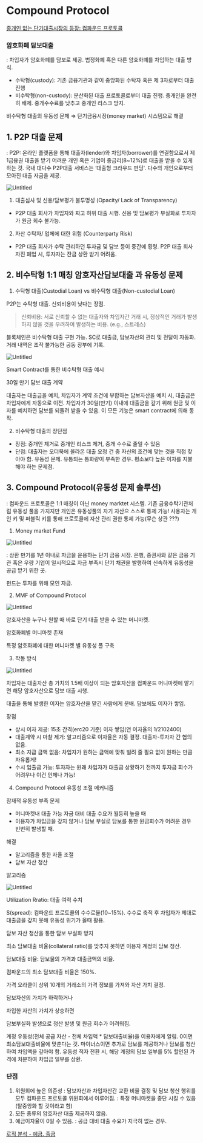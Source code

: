 # Compound Protocol

[중개인 없는 단기대출시장의 등장: 컴파운드 프로토콜](https://medium.com/decon-lab/%EC%A4%91%EA%B0%9C%EC%9D%B8-%EC%97%86%EB%8A%94-%EB%8B%A8%EA%B8%B0%EB%8C%80%EC%B6%9C%EC%8B%9C%EC%9E%A5%EC%9D%98-%EB%93%B1%EC%9E%A5-%EC%BB%B4%ED%8C%8C%EC%9A%B4%EB%93%9C-%ED%94%84%EB%A1%9C%ED%86%A0%EC%BD%9C-a2058305b436)

### 암호화폐 담보대출

: 차입자가 암호화폐를 담보로 제공. 법정화폐 혹은 다른 암호화폐를 차입하는 대출 방식.

- 수탁형(custody): 기존 금융기관과 같이 중앙화된 수탁자 혹은 제 3자로부터 대출 진행
- 비수탁형(non-custody): 분산화된 대출 프로토콜로부터 대출 진행. 중개인을 완전히 배제. 중개수수료를 낮추고 중개인 리스크 방지.

비수탁형 대출의 유동성 문제 ⇒ 단기금융시장(money market) 시스템으로 해결

## 1. P2P 대출 문제

: P2P: 온라인 플랫폼을 통해 대출자(lender)와 차입자(borrower)를 연결함으로서 제 1금융권 대출을 받기 어려운 개인 혹은 기업이 중금리(8~12%)로 대출을 받을 수 있게 하는 것.
국내 대다수 P2P대출 서비스는 ‘대출형 크라우드 펀딩'. 다수의 개인으로부터 모아진 대출 자금을 제공.

![Untitled](Compound%20Protocol%20361057edf2cf4c9a95fe0614bf3bc6ff/Untitled.png)

1) 대출심사 및 신용/담보평가 불투명성 (Opacity/ Lack of Transparency)

- P2P 대출 회사가 차입자와 짜고 허위 대출 시행. 신용 및 담보평가 부실화로 투자자가 원금 회수 불가능.

2) 자산 수탁자/ 업체에 대한 위험 (Counterparty Risk)

- P2P 대출 회사가 수탁 관리하던 투자금 및 담보 등이 중간에 횡령. P2P 대출 회사 자진 폐업 시, 투자자는 잔금 상환 받기 어려움.

## 2. 비수탁형 1:1 매칭 암호자산담보대출 과 유동성 문제

1) 수탁형 대출(Custodial Loan) vs 비수탁형 대출(Non-custodial Loan)

P2P는 수탁형 대출. 신뢰비용이 낮다는 장점.

> 신뢰비용: 서로 신뢰할 수 없는 대출자와 차입자간 거래 시, 정상적인 거래가 발생하지 않을 것을 우려하여 발생하는 비용. (e.g., 스트레스)
> 

블록체인은 비수탁형 대출 구현 가능. SC로 대출금, 담보자산의 관리 및 전달이 자동화. 거래 내역은 조작 불가능한 공동 장부에 기록.

![Untitled](Compound%20Protocol%20361057edf2cf4c9a95fe0614bf3bc6ff/Untitled%201.png)

Smart Contract를 통한 비수탁형 대출 예시

30일 만기 담보 대출 계약

대출자는 대출금을 예치, 차입자가 계약 조건에 부합하는 담보자산을 예치 시, 대출금은 차입자에게 자동으로 이전. 차입자가 30일(만기) 이내에 대출금을 갚기 위해 원금 및 이자를 예치하면 담보를 되돌려 받을 수 있음. 이 모든 기능은 smart contract에 의해 동작.

2) 비수탁형 대출의 장단점

- 장점: 중개인 제거로 중개인 리스크 제거, 중개 수수료 줄일 수 있음
- 단점: 
대출자는 오더북에 올라온 대출 요청 건 중 자신의 조건에 맞는 것을 직접 찾아야 함.
유동성 문제. 유통되는 통화량이 부족한 경우. 평소보다 높은 이자를 지불해야 하는 문제점.

## 3. Compound Protocol(유동성 문제 솔루션)

: 컴파운드 프로토콜은 1:1 매칭이 아닌 money marktet 시스템.
기존 금융수탁기관처럼 유동성 풀을 가지지만 개인은 유동성풀의 자기 자산으 스스로 통제 가능! 사용자는 개인 키 및 퍼블릭 키를 통해 프로토콜에 자산 관리 권한 통제 가능(무슨 상관 ???)

1) Money market Fund

![Untitled](Compound%20Protocol%20361057edf2cf4c9a95fe0614bf3bc6ff/Untitled%202.png)

: 상환 만기를 1년 이내로 자금을 운용하는 단기 금융 시장.
은행, 증권사와 같은 금융 기관 혹은 우량 기업이 일시적으로 자금 부족시 단기 채권을 발행하여 신속하게 유동성을 공급 받기 위한 곳.

펀드는 투자를 위해 모인 자금.

2) MMF of Compound Protocol

![Untitled](Compound%20Protocol%20361057edf2cf4c9a95fe0614bf3bc6ff/Untitled%203.png)

암호자산을 누구나 원할 때 바로 단기 대출 받을 수 있는 머니마켓.

암호화폐별 머니마켓 존재

특정 암호화폐에 대한 머니마켓 별 유동성 풀 구축

3) 작동 방식

![Untitled](Compound%20Protocol%20361057edf2cf4c9a95fe0614bf3bc6ff/Untitled%204.png)

차입자는 대출자산 총 가치의 1.5배 이상이 되는 암호자산을 컴파운드 머니마켓에 맡기면 해당 암호자산으로 담보 대출 시행.

대출을 통해 발생한 이자는 암호자산을 맡긴 사람에게 분배. 담보에도 이자가 쌓임.

장점

- 상시 이자 제공: 15초 간격(erc20 기준) 이자 쌓임(연 이자율의 1/2102400)
- 대출계약 시 마찰 제거: 알고리즘으로 이자율은 자동 결정. 대출자-투자자 간 협의 없음.
- 최소 지급 금액 없음: 차입자가 원하는 금액에 맞춰 빌려 줄 필요 없이 원하는 만큼 자유롭게!
- 수시 입출금 가능: 투자자는 원래 차입자가 대출금 상황하기 전까지 투자금 회수가 어려우나 이건 언제나 가능!

4) Compound Protocol 유동성 조절 메커니즘

잠재적 유동성 부족 문제

- 머니마켓내 대출 가능 자금 대비 대출 수요가 월등히 높을 때
- 이용자가 차입금을 갚지 않거나 담보 부실로 담보를 통한 원금회수가 어려운 경우 빈번히 발생할 때.

해결

- 알고리즘을 통한 자율 조절
- 담보 자산 청산

알고리즘

![Untitled](Compound%20Protocol%20361057edf2cf4c9a95fe0614bf3bc6ff/Untitled%205.png)

Utilization Rratio: 대출 여력 수치

S(spread): 컴파운드 프로토콜의 수수로율(10~15%). 수수료 축적 후 차입자가 제대로 대출금을 갚지 못해 유동성 위기가 올때 활용.

담보 자산 청산을 통한 담보 부실화 방지

최소 담보대출 비율(collateral ratio)를 맞추지 못하면 이용자 계정의 담보 청산.

담보대출 비율: 담보물의 가격과 대출금액의 비율.

컴파운드의 최소 담보대출 비율은 150%.

가격 오라클이 상위 10개의 거래소의 가격 정보를 가져와 자산 가치 결정.

담보자산의 가치가 하락하거나

차입한 자산의 가치가 상승하면

담보부실화 발생으로 청산 발생 및 원금 회수가 어려워짐.

계정 유동성(전체 공급 자산 - 전체 차입액 * 담보대출비율)을 이용자에게 알림. 0이면 최소담보대출비율에 맞춘다는 것. 마이너스이면 추가로 담보를 제공하거나 담보를 청산하여 차입액을 갚아야 함. 유동성 적자 전환 시, 해당 계정의 담보 일부를 5% 할인된 가격에 처분하여 차입금 일부를 상환.

### 단점

1. 위원회에 높은 의존성
: 담보자산과 차입자산간 교환 비율 결정 및 담보 청산 행위를 모두 컴파운드 프로토콜 위원회에서 이루어짐.
: 특정 머니마켓을 중단 시킬 수 있음(탈중앙화 할 것이라고 함)
2. 모든 종류의 암호자산 대출 제공하지 않음.
3. 예금이자율이 0일 수 있음.
: 공급 대비 대출 수요가 지극히 없는 경우.

[로직 분석 - 예금. 출금](Compound%20Protocol%20361057edf2cf4c9a95fe0614bf3bc6ff/%E1%84%85%E1%85%A9%E1%84%8C%E1%85%B5%E1%86%A8%20%E1%84%87%E1%85%AE%E1%86%AB%E1%84%89%E1%85%A5%E1%86%A8%20-%20%E1%84%8B%E1%85%A8%E1%84%80%E1%85%B3%E1%86%B7%20%E1%84%8E%E1%85%AE%E1%86%AF%E1%84%80%E1%85%B3%E1%86%B7%200b349050104945bb8af63c674fb17729.md)